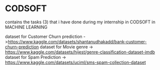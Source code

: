 # CODSOFT
contains the tasks (3) that i have done during my internship in CODSOFT in MACHINE LEARNING 

dataset for Customer Churn prediction ->https://www.kaggle.com/datasets/shantanudhakadd/bank-customer-churn-prediction
dataset for Movie genre -> https://www.kaggle.com/datasets/hijest/genre-classification-dataset-imdb
dataset for Spam Prediction -> https://www.kaggle.com/datasets/uciml/sms-spam-collection-dataset
